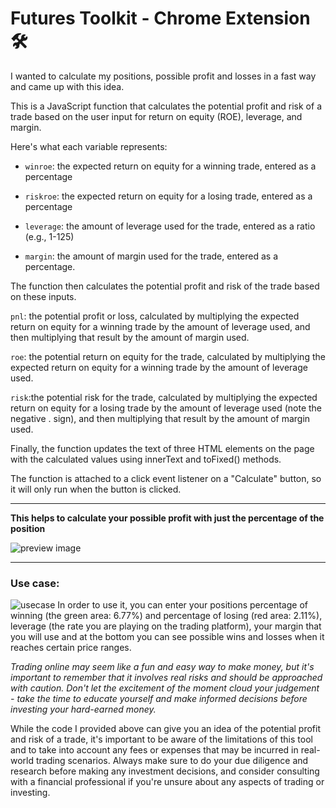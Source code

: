 # Futures Toolkit - Chrome Extension 🛠
I wanted to calculate my positions, possible profit and losses in a fast way and came up with this idea.

This is a JavaScript function that calculates the potential profit and risk of a trade based on the user input for return on equity (ROE), leverage, and margin.

Here's what each variable represents:

 - `winroe`: the expected return on equity for a winning trade, entered as a percentage

 - `riskroe`: the expected return on equity for a losing trade, entered as a percentage

 - `leverage`: the amount of leverage used for the trade, entered as a ratio (e.g., 1-125)

 - `margin`: the amount of margin used for the trade, entered as a percentage.

The function then calculates the potential profit and risk of the trade based on these inputs.

`pnl`: the potential profit or loss, calculated by multiplying the expected return on equity for a winning trade by the amount of leverage used, and then multiplying that result by the amount of margin used.

`roe`: the potential return on equity for the trade, calculated by multiplying the expected return on equity for a winning trade by the amount of leverage used.

`risk`:the potential risk for the trade, calculated by multiplying the expected return on equity for a losing trade by the amount of leverage used (note the negative .
sign), and then multiplying that result by the amount of margin used.

Finally, the function updates the text of three HTML elements on the page with the calculated values using innerText and toFixed() methods.

The function is attached to a click event listener on a "Calculate" button, so it will only run when the button is clicked.

---
__This helps to calculate your possible profit with just the percentage of the position__

![preview image](https://i.imgur.com/GfKlR3i.png)

---
### Use case:
![usecase](https://user-images.githubusercontent.com/62908937/224173616-635c8233-674c-4c8c-82f1-b64a3f995b3e.png)
In order to use it, you can enter your positions percentage of winning (the green area: 6.77%)  and percentage of losing (red area: 2.11%), leverage (the rate you are playing on the trading platform), your margin that you will use and at the bottom you can see possible wins and losses when it reaches certain price ranges.



_Trading online may seem like a fun and easy way to make money, but it's important to remember that it involves real risks and should be approached with caution. Don't let the excitement of the moment cloud your judgement - take the time to educate yourself and make informed decisions before investing your hard-earned money._


While the code I provided above can give you an idea of the potential profit and risk of a trade, it's important to be aware of the limitations of this tool and to take into account any fees or expenses that may be incurred in real-world trading scenarios. Always make sure to do your due diligence and research before making any investment decisions, and consider consulting with a financial professional if you're unsure about any aspects of trading or investing.

